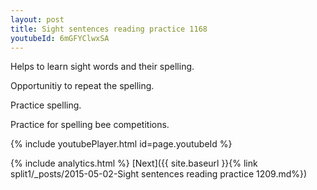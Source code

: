 ```yaml
---
layout: post
title: Sight sentences reading practice 1168
youtubeId: 6mGFYClwxSA
---
```

 
 
Helps to learn sight words and their spelling.

Opportunitiy to repeat the spelling. 

Practice spelling. 
 
Practice for spelling bee competitions. 
 
{% include youtubePlayer.html id=page.youtubeId %}
 
 
{% include analytics.html %} 
[Next]({{ site.baseurl }}{% link  split1/_posts/2015-05-02-Sight sentences reading practice 1209.md%})
 

